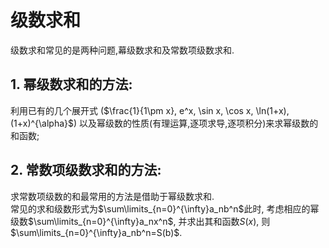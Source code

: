 # 级数求和

级数求和常见的是两种问题,幕级数求和及常数项级数求和.

## 1. 幂级数求和的方法:

利用已有的几个展开式
($\frac{1}{1\pm x}, e^x, \sin x, \cos x, \ln(1+x), (1+x)^{\alpha}$)
以及幂级数的性质(有理运算,逐项求导,逐项积分)来求幂级数的和函数;

## 2. 常数项级数求和的方法:

求常数项级数的和最常用的方法是借助于幂级数求和. <BR>
常见的求和级数形式为$\sum\limits_{n=0}^{\infty}a_nb^n$此时,
考虑相应的幂级数$\sum\limits_{n=0}^{\infty}a_nx^n$,
并求出其和函数$S(x)$,
则$\sum\limits_{n=0}^{\infty}a_nb^n=S(b)$.
